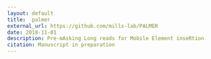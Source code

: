 ```yaml
---
layout: default
title:  palmer
external_url: https://github.com/mills-lab/PALMER
date: 2018-11-01
description: Pre-mAsking Long reads for Mobile Element inseRtion 
citation: Manuscript in preparation 
---
```


